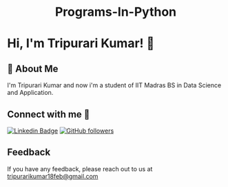 # <p align="center"> Programs-In-Python </p>
# Hi, I'm Tripurari Kumar! 👋

## 🚀 About Me
I'm Tripurari Kumar and now i'm a student of IIT Madras BS in Data Science and Application. 

## Connect with me 🤝
[![Linkedin Badge](https://img.shields.io/badge/-TripurariKumar-blue?style=flat-square&logo=Linkedin&logoColor=white&link=https://www.linkedin.com/in/tripurari-kumar-439132207/)](https://www.linkedin.com/in/tripurari-kumar-439132207/) [![GitHub followers](https://img.shields.io/github/followers/TripurariKumar?style=social)](https://www.github.com/tripurari2004) 

## Feedback

If you have any feedback, please reach out to us at tripurarikumar18feb@gmail.com
